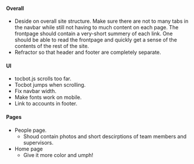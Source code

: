 #### Overall
* Deside on overall site structure. Make sure there are not to many tabs in the navbar while still not having to much content on each page. The frontpage should contain a very-short summery of each link. One should be able to read the frontpage and quickly get a sense of the contents of the rest of the site. 
* Refractor so that header and footer are completely separate.

#### UI
* tocbot.js scrolls too far.
* Tocbot jumps when scrolling.
* Fix navbar width.
* Make fonts work on mobile.
* Link to accounts in footer.

#### Pages
* People page.
    * Shoud contain photos and short descirptions of team members and supervisors.
* Home page
    * Give it more color and umph!


